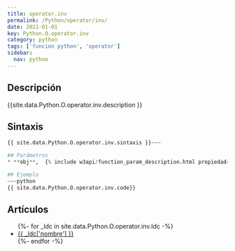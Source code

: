 ```yaml
---
title: operator.inv
permalink: /Python/operator/inv/
date: 2021-01-01
key: Python.O.operator.inv
category: python
tags: ['funcion python', 'operator']
sidebar: 
  nav: python
---
```


## Descripción
{{site.data.Python.O.operator.inv.description }}

## Sintaxis
~~~python
{{ site.data.Python.O.operator.inv.sintaxis }}~~~

## Parámetros
* **obj**,  {% include w3api/function_param_description.html propiedad=site.data.Python.O.operator.inv valor="obj" %}

## Ejemplo
~~~python
{{ site.data.Python.O.operator.inv.code}}
~~~

## Artículos
<ul>
{%- for _ldc in site.data.Python.O.operator.inv.ldc -%}
   <li>
       <a href="{{_ldc['url'] }}">{{ _ldc['nombre'] }}</a>
   </li>
{%- endfor -%}
</ul>
